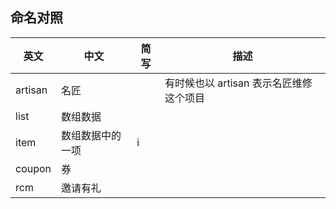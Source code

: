 ## 命名对照

|    英文    |  中文  | 简写 | 描述 |
| --------- | ------ | --- | --- |
| artisan | 名匠 |  | 有时候也以 artisan 表示名匠维修这个项目 |
| list | 数组数据 |  | |
| item | 数组数据中的一项 | i | |
| coupon | 券 |  | |
| rcm | 邀请有礼 |  | |

